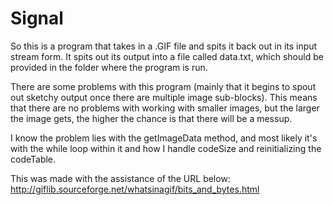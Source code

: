 # Signal

So this is a program that takes in a .GIF file and spits it back out in its input stream form. It spits out its output into a file called data.txt, which should be provided in the folder where the program is run.

There are some problems with this program (mainly that it begins to spout out sketchy output once there are multiple image sub-blocks). This means that there are no problems with working with smaller images, but the larger the image gets, the higher the chance is that there will be a messup.

I know the problem lies with the getImageData method, and most likely it's with the while loop within it and how I handle codeSize and reinitializing the codeTable.

This was made with the assistance of the URL below:
http://giflib.sourceforge.net/whatsinagif/bits_and_bytes.html
